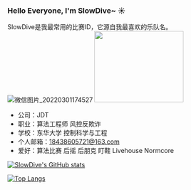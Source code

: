 ### Hello Everyone, I'm SlowDive~ ☀️ 
SlowDive是我最常用的比赛ID，它源自我最喜欢的乐队名。 ![微信图片_20220301174527](https://user-images.githubusercontent.com/57030042/156145287-506360c8-2a0e-4a90-9391-421b6873e27c.jpg)
<img src="https://user-images.githubusercontent.com/57030042/156145287-506360c8-2a0e-4a90-9391-421b6873e27c.jpg" width="200" height="160">
- 公司：JDT 
- 职业：算法工程师 风控反欺诈
- 学校：东华大学 控制科学与工程
- 个人邮箱：18438605721@163.com
- 爱好：算法比赛 后摇 后朋克 盯鞋 Livehouse Normcore

<!--
**qkx1998/qkx1998** is a ✨ _special_ ✨ repository because its `README.md` (this file) appears on your GitHub profile.
-->
 
[![SlowDive's GitHub stats](https://github-readme-stats.vercel.app/api?username=SlowDive&count_private=true&show_icons=true&theme=maroongold)](https://github.com/anuraghazra/github-readme-stats)

[![Top Langs](https://github-readme-stats.vercel.app/api/top-langs/?username=SlowDive&layout=compact)](https://github.com/anuraghazra/github-readme-stats)



